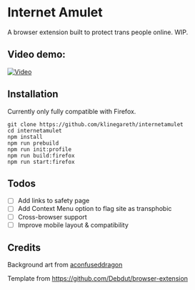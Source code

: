 # Internet Amulet

A browser extension built to protect trans people online. WIP.

## Video demo: 

[![Video](https://img.youtube.com/vi/QwVpn8axFFo/0.jpg)](https://www.youtube.com/watch?v=QwVpn8axFFo)

## Installation

Currently only fully compatible with Firefox.

```
git clone https://github.com/klinegareth/internetamulet
cd internetamulet
npm install
npm run prebuild
npm run init:profile
npm run build:firefox
npm run start:firefox
```

## Todos

- [ ] Add links to safety page
- [ ] Add Context Menu option to flag site as transphobic
- [ ] Cross-browser support
- [ ] Improve mobile layout & compatibility

## Credits

Background art from [aconfuseddragon](https://aconfuseddragon.itch.io/downloads)

Template from https://github.com/Debdut/browser-extension

